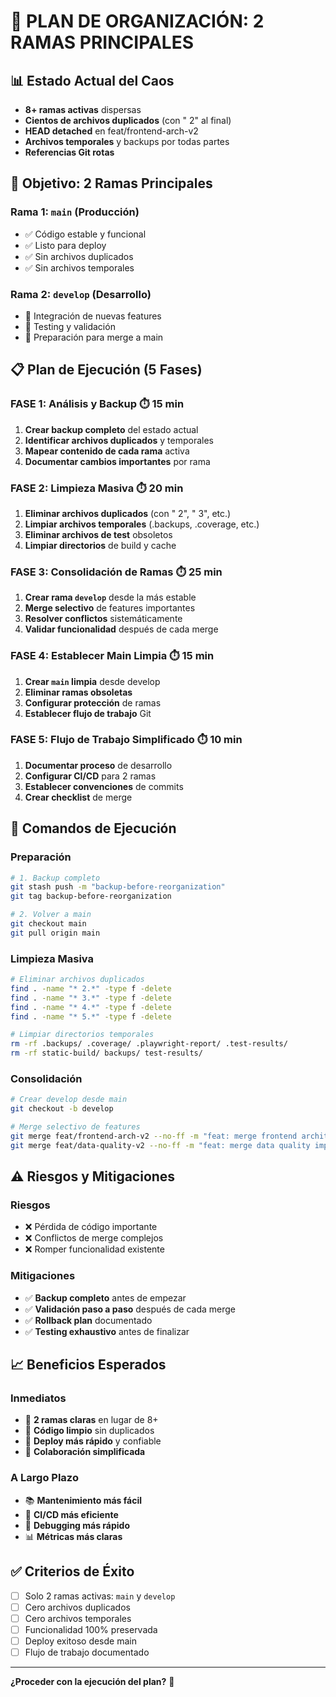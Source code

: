 # 🎯 PLAN DE ORGANIZACIÓN: 2 RAMAS PRINCIPALES

## 📊 Estado Actual del Caos
- **8+ ramas activas** dispersas
- **Cientos de archivos duplicados** (con " 2" al final)
- **HEAD detached** en feat/frontend-arch-v2
- **Archivos temporales** y backups por todas partes
- **Referencias Git rotas**

## 🎯 Objetivo: 2 Ramas Principales

### **Rama 1: `main`** (Producción)
- ✅ Código estable y funcional
- ✅ Listo para deploy
- ✅ Sin archivos duplicados
- ✅ Sin archivos temporales

### **Rama 2: `develop`** (Desarrollo)
- 🔄 Integración de nuevas features
- 🔄 Testing y validación
- 🔄 Preparación para merge a main

## 📋 Plan de Ejecución (5 Fases)

### **FASE 1: Análisis y Backup** ⏱️ 15 min
1. **Crear backup completo** del estado actual
2. **Identificar archivos duplicados** y temporales
3. **Mapear contenido de cada rama** activa
4. **Documentar cambios importantes** por rama

### **FASE 2: Limpieza Masiva** ⏱️ 20 min
1. **Eliminar archivos duplicados** (con " 2", " 3", etc.)
2. **Limpiar archivos temporales** (.backups, .coverage, etc.)
3. **Eliminar archivos de test** obsoletos
4. **Limpiar directorios** de build y cache

### **FASE 3: Consolidación de Ramas** ⏱️ 25 min
1. **Crear rama `develop`** desde la más estable
2. **Merge selectivo** de features importantes
3. **Resolver conflictos** sistemáticamente
4. **Validar funcionalidad** después de cada merge

### **FASE 4: Establecer Main Limpia** ⏱️ 15 min
1. **Crear `main` limpia** desde develop
2. **Eliminar ramas obsoletas**
3. **Configurar protección** de ramas
4. **Establecer flujo de trabajo** Git

### **FASE 5: Flujo de Trabajo Simplificado** ⏱️ 10 min
1. **Documentar proceso** de desarrollo
2. **Configurar CI/CD** para 2 ramas
3. **Establecer convenciones** de commits
4. **Crear checklist** de merge

## 🚀 Comandos de Ejecución

### **Preparación**
```bash
# 1. Backup completo
git stash push -m "backup-before-reorganization"
git tag backup-before-reorganization

# 2. Volver a main
git checkout main
git pull origin main
```

### **Limpieza Masiva**
```bash
# Eliminar archivos duplicados
find . -name "* 2.*" -type f -delete
find . -name "* 3.*" -type f -delete
find . -name "* 4.*" -type f -delete
find . -name "* 5.*" -type f -delete

# Limpiar directorios temporales
rm -rf .backups/ .coverage/ .playwright-report/ .test-results/
rm -rf static-build/ backups/ test-results/
```

### **Consolidación**
```bash
# Crear develop desde main
git checkout -b develop

# Merge selectivo de features
git merge feat/frontend-arch-v2 --no-ff -m "feat: merge frontend architecture v2"
git merge feat/data-quality-v2 --no-ff -m "feat: merge data quality improvements"
```

## ⚠️ Riesgos y Mitigaciones

### **Riesgos**
- ❌ Pérdida de código importante
- ❌ Conflictos de merge complejos
- ❌ Romper funcionalidad existente

### **Mitigaciones**
- ✅ **Backup completo** antes de empezar
- ✅ **Validación paso a paso** después de cada merge
- ✅ **Rollback plan** documentado
- ✅ **Testing exhaustivo** antes de finalizar

## 📈 Beneficios Esperados

### **Inmediatos**
- 🎯 **2 ramas claras** en lugar de 8+
- 🧹 **Código limpio** sin duplicados
- 🚀 **Deploy más rápido** y confiable
- 👥 **Colaboración simplificada**

### **A Largo Plazo**
- 📚 **Mantenimiento más fácil**
- 🔄 **CI/CD más eficiente**
- 🐛 **Debugging más rápido**
- 📊 **Métricas más claras**

## ✅ Criterios de Éxito

- [ ] Solo 2 ramas activas: `main` y `develop`
- [ ] Cero archivos duplicados
- [ ] Cero archivos temporales
- [ ] Funcionalidad 100% preservada
- [ ] Deploy exitoso desde main
- [ ] Flujo de trabajo documentado

---

**¿Proceder con la ejecución del plan?** 🚀
